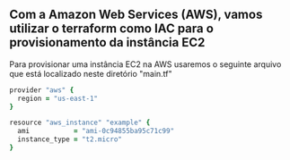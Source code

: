 Com a Amazon Web Services (AWS), vamos utilizar o terraform como IAC para o provisionamento da instância EC2
-----------------------------------------

Para provisionar uma instância EC2 na AWS usaremos o seguinte arquivo que está localizado neste diretório "main.tf"

```ruby
provider "aws" {
  region = "us-east-1"
}

resource "aws_instance" "example" {
  ami           = "ami-0c94855ba95c71c99"
  instance_type = "t2.micro"
}
```
